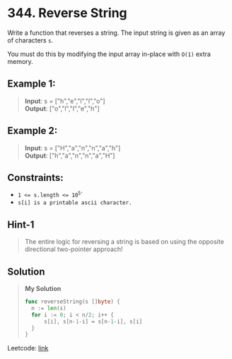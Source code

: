 # 344. Reverse String

Write a function that reverses a string. The input string is given as an array of characters `s`.

You must do this by modifying the input array in-place with `O(1)` extra memory.

## Example 1:

> **Input**: s = ["h","e","l","l","o"] \
> **Output**: ["o","l","l","e","h"]

## Example 2:

> **Input**: s = ["H","a","n","n","a","h"] \
> **Output**: ["h","a","n","n","a","H"]
 

## Constraints:
* <code>1 <= s.length <= 10<sup>5</sup></code>`
* `s[i] is a printable ascii character.`

## Hint-1
> The entire logic for reversing a string is based on using the opposite directional two-pointer approach!

## Solution
> **My Solution**
> ```go
> func reverseString(s []byte) {
> 	n := len(s)
> 	for i := 0; i < n/2; i++ {
> 		s[i], s[n-1-i] = s[n-1-i], s[i]
> 	}
> }
> ```

Leetcode: [link](https://leetcode.com/problems/reverse-string/description/)
